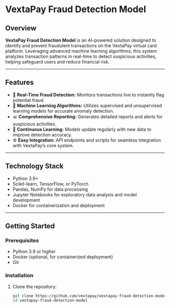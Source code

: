 # VextaPay Fraud Detection Model

## Overview

**VextaPay Fraud Detection Model** is an AI-powered solution designed to identify and prevent fraudulent transactions on the VextaPay virtual card platform. Leveraging advanced machine learning algorithms, this system analyzes transaction patterns in real-time to detect suspicious activities, helping safeguard users and reduce financial risk.

---

## Features

- 🚨 **Real-Time Fraud Detection:** Monitors transactions live to instantly flag potential fraud.  
- 🤖 **Machine Learning Algorithms:** Utilizes supervised and unsupervised learning models for accurate anomaly detection.  
- 📊 **Comprehensive Reporting:** Generates detailed reports and alerts for suspicious activities.  
- 🔄 **Continuous Learning:** Models update regularly with new data to improve detection accuracy.  
- ⚙️ **Easy Integration:** API endpoints and scripts for seamless integration with VextaPay’s core system.  

---

## Technology Stack

- Python 3.9+  
- Scikit-learn, TensorFlow, or PyTorch  
- Pandas, NumPy for data processing  
- Jupyter Notebooks for exploratory data analysis and model development  
- Docker for containerization and deployment  

---

## Getting Started

### Prerequisites

- Python 3.9 or higher  
- Docker (optional, for containerized deployment)  
- Git  

### Installation

1. Clone the repository:

   ```bash
   git clone https://github.com/vextapay/vextapay-fraud-detection-model.git
   cd vextapay-fraud-detection-model
